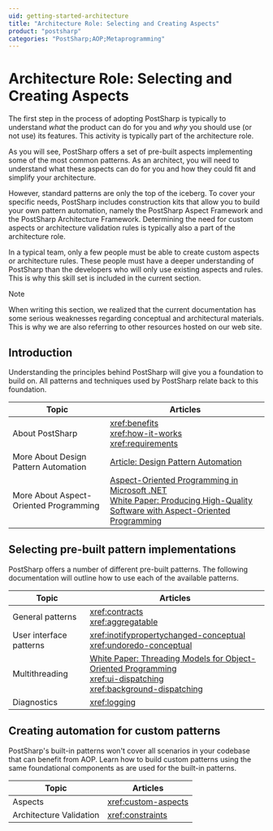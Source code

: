 ```yaml
---
uid: getting-started-architecture
title: "Architecture Role: Selecting and Creating Aspects"
product: "postsharp"
categories: "PostSharp;AOP;Metaprogramming"
---
```

# Architecture Role: Selecting and Creating Aspects

The first step in the process of adopting PostSharp is typically to understand *what* the product can do for you and *why* you should use (or not use) its features. This activity is typically part of the architecture role. 

As you will see, PostSharp offers a set of pre-built aspects implementing some of the most common patterns. As an architect, you will need to understand what these aspects can do for you and how they could fit and simplify your architecture.

However, standard patterns are only the top of the iceberg. To cover your specific needs, PostSharp includes construction kits that allow you to build your own pattern automation, namely the PostSharp Aspect Framework and the PostSharp Architecture Framework. Determining the need for custom aspects or architecture validation rules is typically also a part of the architecture role.

In a typical team, only a few people must be able to create custom aspects or architecture rules. These people must have a deeper understanding of PostSharp than the developers who will only use existing aspects and rules. This is why this skill set is included in the current section.

> [!NOTE]
> When writing this section, we realized that the current documentation has some serious weaknesses regarding conceptual and architectural materials. This is why we are also referring to other resources hosted on our web site.


## Introduction

Understanding the principles behind PostSharp will give you a foundation to build on. All patterns and techniques used by PostSharp relate back to this foundation.

| Topic | Articles |
|-------|----------|
| About PostSharp | <xref:benefits><br><xref:how-it-works><br><xref:requirements> |
| More About Design Pattern Automation | [Article: Design Pattern Automation](https://www.postsharp.net/downloads/documentation/Design%20Pattern%20Automation.pdf) |
| More About Aspect-Oriented Programming | [Aspect-Oriented Programming in Microsoft .NET](https://www.postsharp.net/aop.net)<br>[White Paper: Producing High-Quality Software with Aspect-Oriented Programming](https://www.postsharp.net/downloads/documentation/Producing%20High-Quality%20Software%20with%20Aspect-Oriented%20Programming.pdf) |


## Selecting pre-built pattern implementations

PostSharp offers a number of different pre-built patterns. The following documentation will outline how to use each of the available patterns.

| Topic | Articles |
|-------|----------|
| General patterns | <xref:contracts><br><xref:aggregatable> |
| User interface patterns | <xref:inotifypropertychanged-conceptual><br><xref:undoredo-conceptual> |
| Multithreading | [White Paper: Threading Models for Object-Oriented Programming](https://www.postsharp.net/downloads/documentation/Threading%20Models%20for%20OOP.pdf)<br><xref:ui-dispatching><br><xref:background-dispatching> |
| Diagnostics | <xref:logging> |


## Creating automation for custom patterns

PostSharp's built-in patterns won't cover all scenarios in your codebase that can benefit from AOP. Learn how to build custom patterns using the same foundational components as are used for the built-in patterns.

| Topic | Articles |
|-------|----------|
| Aspects | <xref:custom-aspects> |
| Architecture Validation | <xref:constraints> |

